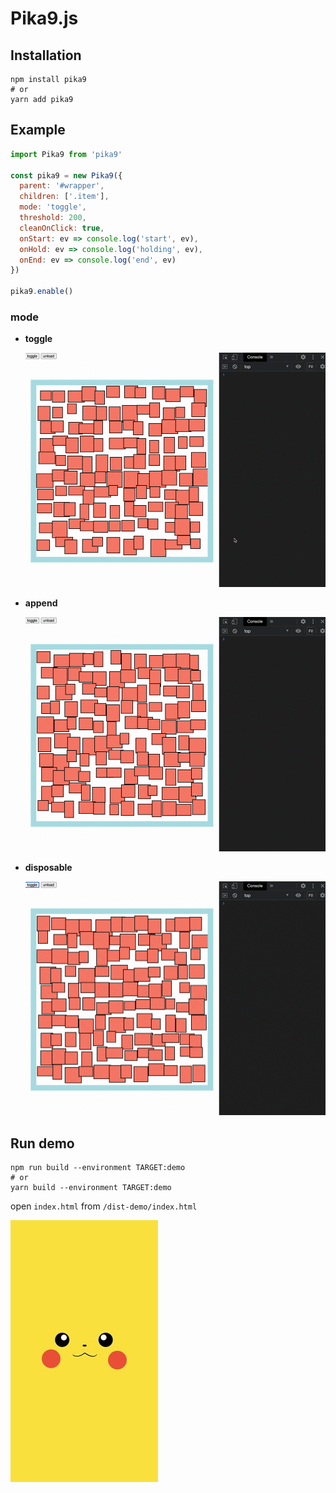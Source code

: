 # Pika9.js


## Installation

```shell
npm install pika9
# or
yarn add pika9
```

## Example

```js
import Pika9 from 'pika9'

const pika9 = new Pika9({
  parent: '#wrapper',
  children: ['.item'],
  mode: 'toggle',
  threshold: 200,
  cleanOnClick: true,
  onStart: ev => console.log('start', ev),
  onHold: ev => console.log('holding', ev),
  onEnd: ev => console.log('end', ev)
})

pika9.enable()
```

### mode

* **toggle**

  ![toggle: /docs/toggle.gif](./docs/toggle.gif)

* **append**

  ![append: /docs/append.gif](./docs/append.gif)

* **disposable**

  ![disposable: /docs/disposable.gif](./docs/disposable.gif)

## Run demo

```shell
npm run build --environment TARGET:demo
# or
yarn build --environment TARGET:demo
```

open `index.html` from `/dist-demo/index.html`

![Pikachu](./docs/pikachu.png)